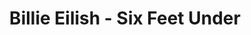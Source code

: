 ---
layout: page
title: Billie Eilish - Six Feet Under
description: Where is the moment we needed the most?
link: https://www.youtube.com/embed/CXDq3W7llKw?si=WhhiIRFS-YPxMUzj
importance: 25
category: [Singing]
---